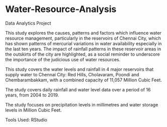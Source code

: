 # Water-Resource-Analysis
Data Analytics Project

This study explores the causes, patterns and factors which influence water resource management, particularly in the reservoirs of Chennai City, which has shown patterns of mercurial variations in water availability especially in the last ten years. The impact of rainfall patterns in these reservoir areas in the outskirts of the city are highlighted, as a social reminder to underscore the importance of the judicious use of water resources. 

This study covers the water levels and rainfall in 4 major reservoirs that supply water to Chennai City: Red Hills, Cholavaram, Poondi and Chembarambakkam, with a combined capacity of 11,057 Million Cubic Feet. 

The study covers daily rainfall and water level data over a period of 16 years, from 2004 to 2019. 

The study focuses on precipitation levels in millimetres and water storage levels in Million Cubic Feet. 

Tools Used: RStudio

